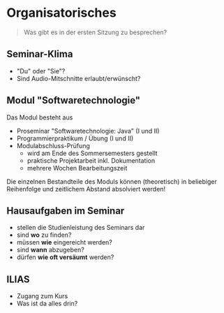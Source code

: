 # Organisatorisches
> Was gibt es in der ersten Sitzung zu besprechen?

## Seminar-Klima
- "Du" oder "Sie"?
- Sind Audio-Mitschnitte erlaubt/erwünscht?

## Modul "Softwaretechnologie"
Das Modul besteht aus  

- Proseminar "Softwaretechnologie: Java" (I und II)
- Programmierpraktikum / Übung (I und II)
- Modulabschluss-Prüfung 
  - wird am Ende des Sommersemesters gestellt
  - praktische Projektarbeit inkl. Dokumentation
  - mehrere Wochen Bearbeitungszeit

Die einzelnen Bestandteile des Moduls können (theoretisch) in beliebiger Reihenfolge und zeitlichem Abstand absolviert werden!

## Hausaufgaben im Seminar
- stellen die Studienleistung des Seminars dar
- sind **wo** zu finden?
- müssen **wie** eingereicht werden?
- sind **wann** abzugeben?
- dürfen **wie oft versäumt** werden?

## ILIAS
- Zugang zum Kurs
- Was ist da alles drin?